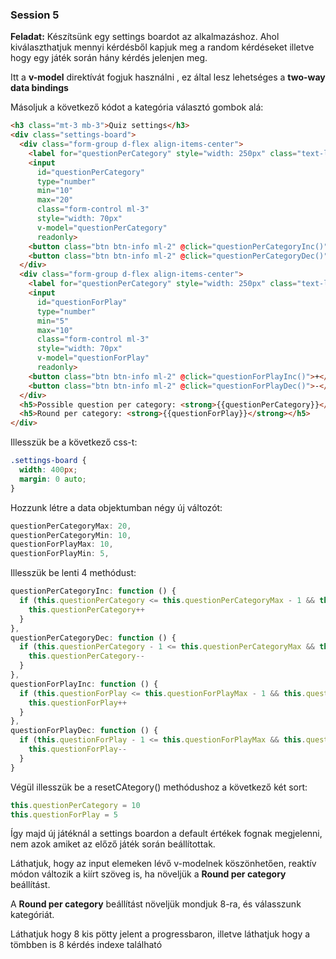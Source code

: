### Session 5
<b>Feladat:</b>
Készítsünk egy settings boardot az alkalmazáshoz. Ahol kiválaszthatjuk mennyi kérdésből kapjuk meg a random kérdéseket illetve hogy egy játék során hány kérdés jelenjen meg. 

Itt a <b>v-model</b> direktívát fogjuk használni , ez által lesz lehetséges a <b>two-way data bindings</b>


Másoljuk a következő kódot a kategória választó gombok alá:

```html
<h3 class="mt-3 mb-3">Quiz settings</h3>
<div class="settings-board">
  <div class="form-group d-flex align-items-center">
    <label for="questionPerCategory" style="width: 250px" class="text-left">Possible question per category:</label>
    <input
      id="questionPerCategory"
      type="number"
      min="10"
      max="20"
      class="form-control ml-3"
      style="width: 70px"
      v-model="questionPerCategory"
      readonly>
    <button class="btn btn-info ml-2" @click="questionPerCategoryInc()">+</button>
    <button class="btn btn-info ml-2" @click="questionPerCategoryDec()">-</button>
  </div>
  <div class="form-group d-flex align-items-center">
    <label for="questionPerCategory" style="width: 250px" class="text-left">Round per category:</label>
    <input
      id="questionForPlay"
      type="number"
      min="5"
      max="10"
      class="form-control ml-3"
      style="width: 70px"
      v-model="questionForPlay"
      readonly>
    <button class="btn btn-info ml-2" @click="questionForPlayInc()">+</button>
    <button class="btn btn-info ml-2" @click="questionForPlayDec()">-</button>
  </div>
  <h5>Possible question per category: <strong>{{questionPerCategory}}</strong></h5>
  <h5>Round per category: <strong>{{questionForPlay}}</strong></h5>
</div>
```

Illesszük be a következő css-t:

```scss
.settings-board {
  width: 400px;
  margin: 0 auto;
}
```

Hozzunk létre a data objektumban négy új változót:

```javascript
questionPerCategoryMax: 20,
questionPerCategoryMin: 10,
questionForPlayMax: 10,
questionForPlayMin: 5,
```

Illesszük be lenti 4 methódust:

```javascript
questionPerCategoryInc: function () {
  if (this.questionPerCategory <= this.questionPerCategoryMax - 1 && this.questionPerCategory >= this.questionPerCategoryMin - 1) {
    this.questionPerCategory++
  }
},
questionPerCategoryDec: function () {
  if (this.questionPerCategory - 1 <= this.questionPerCategoryMax && this.questionPerCategory - 1 >= this.questionPerCategoryMin) {
    this.questionPerCategory--
  }
},
questionForPlayInc: function () {
  if (this.questionForPlay <= this.questionForPlayMax - 1 && this.questionForPlay >= this.questionForPlayMin - 1) {
    this.questionForPlay++
  }
},
questionForPlayDec: function () {
  if (this.questionForPlay - 1 <= this.questionForPlayMax && this.questionForPlay - 1 >= this.questionForPlayMin) {
    this.questionForPlay--
  }
}
```

Végül illesszük be a resetCAtegory() methódushoz a következő két sort:
```javascript
this.questionPerCategory = 10
this.questionForPlay = 5
```

Így majd új játéknál a settings boardon a default értékek fognak megjelenni, nem azok amiket az előző játék során beállítottak.


Láthatjuk, hogy az input elemeken lévő v-modelnek köszönhetően, reaktív módon változik a kiírt szöveg is, ha növeljük a <b>Round per category</b> beállítást.

A <b>Round per category</b> beállítást növeljük mondjuk 8-ra, és válasszunk kategóriát.

Láthatjuk hogy 8 kis pötty jelent a progressbaron, illetve láthatjuk hogy a tömbben is 8 kérdés indexe található
